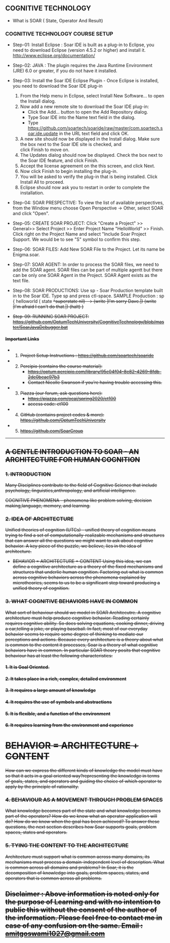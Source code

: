## COGNITIVE TECHNOLOGY
* What is SOAR ( State, Operator And Result)
### COGNITIVE TECHNOLOGY COURSE SETUP 
* Step-01: Install Eclipse : Soar IDE is built as a plug-in to Eclipse, you need to download Eclipse (version 4.5.2 or higher) and install it. http://www.eclipse.org/documentation/
* Step-02: JAVA : The plugin requires the Java Runtime Environment (JRE) 6.0 or greater, if you do not have it installed.
* Step-03: Install the Soar IDE Eclipse Plugin - Once Eclipse is installed, you need to download the Soar IDE plug-in
  
     1. From the Help menu in Eclipse, select Install New Software... to open the Install dialog.
     2. Now add a new remote site to download the Soar IDE plug-in:
        * Click the Add... button to open the Add Repository dialog.
        * Type Soar IDE into the Name text field in the dialog.
        * Type https://github.com/soartech/soaride/raw/master/com.soartech.soar.ide.update in the URL text field and click OK.
     4. A new site should now be displayed in the Install dialog. Make sure the box next to the Soar IDE site is checked, and     
        click Finish to move on.
     5. The Updates dialog should now be displayed. Check the box next to the Soar IDE feature, and click Finish.
     6. Accept the license agreement on the this screen, and click Next.
     7. Now click Finish to begin installing the plug-in.
     8. You will be asked to verify the plug-in that is being installed. Click Install All to proceed.
     9. Eclipse should now ask you to restart in order to complete the installation.
* Step-04: SOAR PRESPECTIVE: To view the list of available perspectives, from the Window menu choose Open Perspective -> Other, select 
  SOAR and click "Open".
* Step-05: CREATE SOAR PROJECT: Click "Create a Project" >> General>> Select Project >> Enter Project Name "HelloWorld" >> Finish. Click   right on the Project Name and select "Include Soar Project Support. We would be to see "S" symbol to confirm this step.
* Step-06: SOAR FILES: Add New SOAR File to the Project. Let its name be Enigma.soar. 
* Step-07: SOAR AGENT: In order to process the SOAR files, we need to add the SOAR agent. SOAR files can be part of multiple agentt but 
  there can be only one SOAR Agent in the Project. SOAR Agent exists as the text file.
* Step-08: SOAR PRODUCTIONS: Use sp - Soar Production template built in to the Soar IDE. Type sp and press ctl-space. 
  SAMPLE Production : sp { helloworld ( state <s> ^superstate nil) --> (write |I'm sorry Dave.|) (write |I'm afraid I can't do that.|) 
  (halt) }
* Step-09: RUNNING SOAR PROJECT: 
  https://github.com/OptumTechUniversity/CognitiveTechnology/blob/master/SoarJavaDebugger.bat
#### Important Links
* 1. Project Setup Instructions : https://github.com/soartech/soaride
* 2. Percipio (contains the course material):
     * https://optum.percipio.com/library/95c04f04-8e82-4269-8fdb-2dc0beac97b3
     * Contact Nicolle Swanson if you’re having trouble accessing this.
* 3. Piazza (our forum, ask questions here):
     * https://piazza.com/ocai/spring2020/ct100  
     * access code: ct100
* 4. GitHub (contains project codes & more): https://github.com/OptumTechUniversity
* 5. https://github.com/SoarGroup

-----------------------------------------------------------------------------------------------------------------------------

## A GENTLE INTRODUCTION TO SOAR - AN ARCHITECTURE FOR HUMAN COGNITION

### 1. INTRODUCTION 
Many Disciplines contribute to the field of Cognitive Science that include psychology, linguistics,anthropology, and artificial intelligence.

COGNITIVE PHENOMENA - phenomena like problem solving, decision making,language, memory, and learning.

### 2. IDEA OF ARCHITECTURE
Unified theories of cognition (UTCs) - unified theory of cognition means trying to find a set of computationally-realizable mechanisms and structures that can answer all the questions we might want to ask about cognitive behavior. A key piece of
the puzzle, we believe, lies in the idea of architecture.
* BEHAVIOR = ARCHITECTURE + CONTENT
Using this idea, we can define a cognitive architecture as a theory of the fixed mechanisms and structures that underlie
human cognition. Factoring out what is common across cognitive behaviors across the phenomena explained by microtheories, seems to us to be a significant step toward producing a unified theory of cognition.

### 3. WHAT COGNITIVE BEHAVIORS HAVE IN COMMON
What sort of behaviour should we model in SOAR Architecutre. A cognitive architecture must help produce cognitive behavior. Reading certainly requires cognitive ability. So does solving equations, cooking dinner, driving a car,telling a joke, or playing baseball. In fact, most of our everyday behavior seems to require some degree of thinking to mediate our perceptions and actions. 
Because every architecture is a theory about what is common to the content it processes, Soar is a theory of what cognitive behaviors have in common. In particular SOAR theory posits that cognitive behaviour has at least the following characteristics:

#### 1. It is Goal Oriented. 
#### 2. It takes place in a rich, complex, detailed environment
#### 3. It requires a large amount of knowledge
#### 4. It requires the use of symbols and abstractions
#### 5. It is flexible, and a function of the environment
#### 6. It requires learning from the environment and experience

# BEHAVIOR = ARCHITECTURE + CONTENT

How can we express the different kinds of knowledge the model must have so that it acts in a goal oriented way?representing the knowledge in terms of goals, states, and operators and guiding the choice of which operator to apply by the principle of rationality. 

### 4. BEHAVIOUR AS A MOVEMENT THROUGH PROBLEM SPACES
What knowledge becomes part of the state and what knowledge becomes part of the operators? How do we know what an operator application will do? How do we know when the goal has been achieved? To answer these questions, the next section describes how Soar supports goals, problem spaces, states and operators.
 
### 5. TYING THE CONTENT TO THE ARCHITECTURE
Architecture must support what is common across many domains, its mechanisms must process a domain-independent level of
description. What is common across all domains and problems? In Soar, it is the decomposition of knowledge into goals, problem spaces, states, and operators that is common across all problems.

## Disclaimer : Above information is noted only for the purpose of Learning and with no intention to public this without the consent of the author of the information. Please feel free to contact me in case of any confusion on the same. Email : amitgoswami1027@gmail.com
